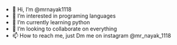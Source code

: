 - 👋 Hi, I’m @mrnayak1118
- 👀 I’m interested in programing languages
- 🌱 I’m currently learning python
- 💞️ I’m looking to collaborate on everything
- 📫 How to reach me, just Dm me on instagram @mr_nayak_1118

<!---
mrnayak1118/mrnayak1118 is a ✨ special ✨ repository because its `README.md` (this file) appears on your GitHub profile.
You can click the Preview link to take a look at your changes.
--->
